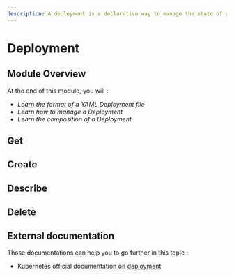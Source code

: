 ```yaml
---
description: A deployment is a declarative way to manage the state of pods and replicas.
---
```


# Deployment

## Module Overview

At the end of this module, you will :

* _Learn the format of a YAML Deployment file_
* _Learn how to manage a Deployment_
* _Learn the composition of a Deployment_

## Get

## Create

## Describe

## Delete

## External documentation

Those documentations can help you to go further in this topic :

* Kubernetes official documentation on [deployment](https://kubernetes.io/docs/concepts/workloads/controllers/deployment/)

